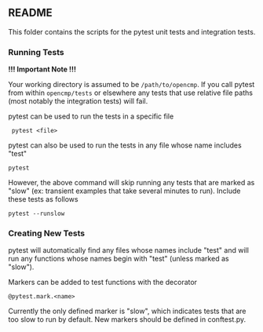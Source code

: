 ## README

This folder contains the scripts for the pytest unit tests and integration tests.



### Running Tests

**!!! Important Note !!!**

Your working directory is assumed to be `/path/to/opencmp`. If you call pytest from within `opencmp/tests` or elsewhere any tests that use relative file paths (most notably the integration tests) will fail.



pytest can be used to run the tests in a specific file

` pytest <file>`

pytest can also be used to run the tests in any file whose name includes "test"

`pytest`

However, the above command will skip running any tests that are marked as "slow" (ex: transient examples that take several minutes to run). Include these tests as follows

`pytest --runslow`



### Creating New Tests

pytest will automatically find any files whose names include "test" and will run any functions whose names begin with "test" (unless marked as "slow"). 

Markers can be added to test functions with the decorator

`@pytest.mark.<name>`

Currently the only defined marker is "slow", which indicates tests that are too slow to run by default. New markers should be defined in conftest.py.

